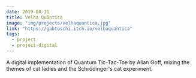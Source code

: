 ```yaml
---
date: 2019-08-11
title: Velha Quântica
image: "img/projects/velhaquantica.jpg"
link: "https://gabtoschi.itch.io/velhaquantica"
tags:
  - project
  - project-digital
---
```


A digital implementation of Quantum Tic-Tac-Toe by Allan Goff, mixing the themes of cat ladies and the Schrödinger's cat experiment.
